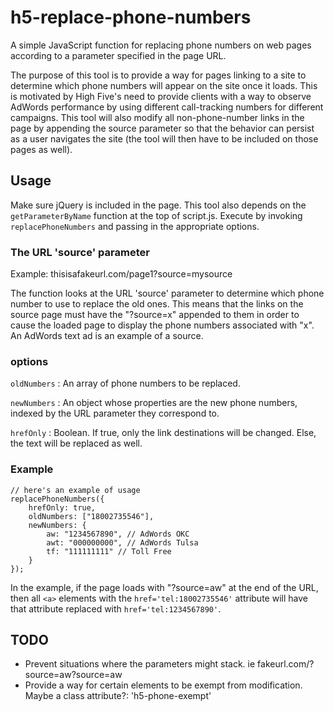 # h5-replace-phone-numbers
A simple JavaScript function for replacing phone numbers on web pages according to a parameter specified in the page URL.

The purpose of this tool is to provide a way for pages linking to a site to determine which phone numbers will appear on the site once it loads. This is motivated by High Five's need to provide clients with a way to observe AdWords performance by using different call-tracking numbers for different campaigns. This tool will also modify all non-phone-number links in the page by appending the source parameter so that the behavior can persist as a user navigates the site (the tool will then have to be included on those pages as well).

## Usage
Make sure jQuery is included in the page. This tool also depends on the `getParameterByName` function at the top of script.js. Execute by invoking `replacePhoneNumbers` and passing in the appropriate options.

### The URL 'source' parameter
Example: thisisafakeurl.com/page1?source=mysource

The function looks at the URL 'source' parameter to determine which phone number to use to replace the old ones. This means that the links on the source page must have the "?source=x" appended to them in order to cause the loaded page to display the phone numbers associated with "x". An AdWords text ad is an example of a source.

### options
`oldNumbers` : An array of phone numbers to be replaced.

`newNumbers` : An object whose properties are the new phone numbers, indexed by the URL parameter they correspond to.

`hrefOnly` : Boolean. If true, only the link destinations will be changed. Else, the text will be replaced as well.

### Example
```
// here's an example of usage
replacePhoneNumbers({
    hrefOnly: true,
    oldNumbers: ["18002735546"],
    newNumbers: {
        aw: "1234567890", // AdWords OKC
        awt: "000000000", // AdWords Tulsa
        tf: "111111111" // Toll Free
    }
});
```

In the example, if the page loads with "?source=aw" at the end of the URL, then all `<a>` elements with the `href='tel:18002735546'` attribute will have that attribute replaced with `href='tel:1234567890'`.

## TODO
- Prevent situations where the parameters might stack. ie fakeurl.com/?source=aw?source=aw
- Provide a way for certain elements to be exempt from modification. Maybe a class attribute?: 'h5-phone-exempt'
